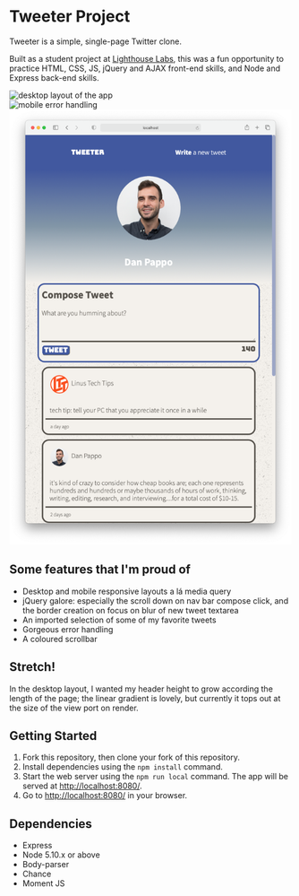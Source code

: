 # Tweeter Project

Tweeter is a simple, single-page Twitter clone.

Built as a student project at [Lighthouse Labs](https://lighthouselabs.ca), this was a fun opportunity to practice HTML, CSS, JS, jQuery and AJAX front-end skills, and Node and Express back-end skills.

![desktop layout of the app](public/images/desktopgif.gif)  
![mobile error handling](public/images/mobilegif.gif)  
![mobile layout of the app](public/images/mobile.png)

## Some features that I'm proud of
- Desktop and mobile responsive layouts a lá media query
- jQuery galore: especially the scroll down on nav bar compose click, and the border creation on focus on blur of new tweet textarea
- An imported selection of some of my favorite tweets
- Gorgeous error handling
- A coloured scrollbar

## Stretch!
In the desktop layout, I wanted my header height to grow according the length of the page; the linear gradient is lovely, but currently it tops out at the size of the view port on render.

## Getting Started

1. Fork this repository, then clone your fork of this repository.
2. Install dependencies using the `npm install` command.
3. Start the web server using the `npm run local` command. The app will be served at <http://localhost:8080/>.
4. Go to <http://localhost:8080/> in your browser.

## Dependencies

- Express
- Node 5.10.x or above
- Body-parser
- Chance
- Moment JS